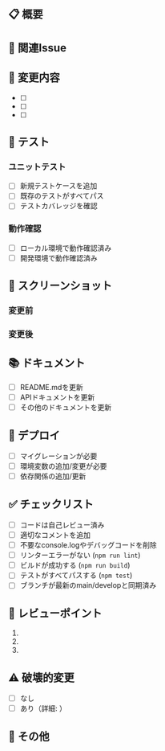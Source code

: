 ## 📋 概要
<!-- このPRで何を実装/修正したか簡潔に記載してください -->

## 🔗 関連Issue
<!-- 関連するIssue番号を記載 (例: Closes #123) -->

## 📝 変更内容
<!-- 主な変更点をリストで記載してください -->
- [ ] 
- [ ] 
- [ ] 

## 🧪 テスト
<!-- 実施したテストについて記載してください -->

### ユニットテスト
- [ ] 新規テストケースを追加
- [ ] 既存のテストがすべてパス
- [ ] テストカバレッジを確認

### 動作確認
- [ ] ローカル環境で動作確認済み
- [ ] 開発環境で動作確認済み

## 📸 スクリーンショット
<!-- UI変更がある場合は、変更前後のスクリーンショットを添付してください -->

### 変更前
<!-- スクリーンショットまたは説明 -->

### 変更後
<!-- スクリーンショットまたは説明 -->

## 📚 ドキュメント
- [ ] README.mdを更新
- [ ] APIドキュメントを更新
- [ ] その他のドキュメントを更新

## 🚀 デプロイ
- [ ] マイグレーションが必要
- [ ] 環境変数の追加/変更が必要
- [ ] 依存関係の追加/更新

## ✅ チェックリスト
<!-- PRを提出する前に確認してください -->
- [ ] コードは自己レビュー済み
- [ ] 適切なコメントを追加
- [ ] 不要なconsole.logやデバッグコードを削除
- [ ] リンターエラーがない (`npm run lint`)
- [ ] ビルドが成功する (`npm run build`)
- [ ] テストがすべてパスする (`npm test`)
- [ ] ブランチが最新のmain/developと同期済み

## 👀 レビューポイント
<!-- レビュアーに特に確認してほしい点を記載してください -->
1. 
2. 
3. 

## ⚠️ 破壊的変更
<!-- 既存機能に影響がある場合は記載してください -->
- [ ] なし
- [ ] あり（詳細: ）

## 📎 その他
<!-- その他の補足事項があれば記載してください -->